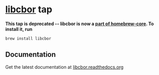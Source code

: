 # [libcbor](https://github.com/PJK/libcbor) tap

**This tap is deprecated -- libcbor is now a [part of homebrew-core](https://github.com/Homebrew/homebrew-core/blob/master/Formula/libcbor.rb). To install it, run**

```sh
brew install libcbor
```

## Documentation
Get the latest documentation at [libcbor.readthedocs.org](http://libcbor.readthedocs.org/)